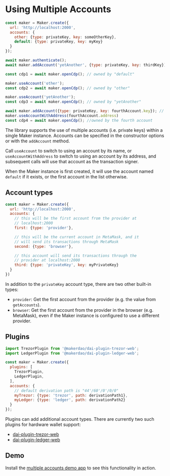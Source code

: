 # Using Multiple Accounts

```javascript
const maker = Maker.create({
  url: 'http://localhost:2000',
  accounts: {
    other: {type: privateKey, key: someOtherKey},
    default: {type: privateKey, key: myKey}
  }
});

await maker.authenticate();
await maker.addAccount('yetAnother', {type: privateKey, key: thirdKey});

const cdp1 = await maker.openCdp(); // owned by "default"

maker.useAccount('other');
const cdp2 = await maker.openCdp(); // owned by "other"

maker.useAccount('yetAnother');
const cdp3 = await maker.openCdp(); // owned by "yetAnother"

await maker.addAccount({type: privateKey, key: fourthAccount.key}); // the name argument is optional
maker.useAccountWithAddress(fourthAccount.address)
const cdp4 = await maker.openCdp(); //owned by the fourth account
```

The library supports the use of multiple accounts (i.e. private keys) within a single Maker instance. Accounts can be specified in the constructor options or with the `addAccount` method.

Call `useAccount` to switch to using an account by its name, or `useAccountWithAddress` to switch to using an account by its address, and subsequent calls will use that account as the transaction signer.

When the Maker instance is first created, it will use the account named `default` if it exists, or the first account in the list otherwise.

## Account types

```javascript
const maker = Maker.create({
  url: 'http://localhost:2000',
  accounts: {
    // this will be the first account from the provider at
    // localhost:2000
    first: {type: 'provider'},

    // this will be the current account in MetaMask, and it
    // will send its transactions through MetaMask
    second: {type: 'browser'},

    // this account will send its transactions through the
    // provider at localhost:2000
    third: {type: 'privateKey', key: myPrivateKey}
  }
})
```

In addition to the `privateKey` account type, there are two other built-in types:

- `provider`: Get the first account from the provider (e.g. the value from `getAccounts`).
- `browser`: Get the first account from the provider in the browser (e.g. MetaMask), even if the Maker instance is configured to use a different provider.

## Plugins

```javascript
import TrezorPlugin from '@makerdao/dai-plugin-trezor-web';
import LedgerPlugin from '@makerdao/dai-plugin-ledger-web';

const maker = Maker.create({
  plugins: [
    TrezorPlugin,
    LedgerPlugin,
  ],
  accounts: {
    // default derivation path is "44'/60'/0'/0/0"
    myTrezor: {type: 'trezor', path: derivationPath1},
    myLedger: {type: 'ledger', path: derivationPath2}
  }
});
```

Plugins can add additional account types. There are currently two such plugins for hardware wallet support:

- [dai-plugin-trezor-web](https://github.com/makerdao/dai-plugin-trezor-web)
- [dai-plugin-ledger-web](https://github.com/makerdao/dai-plugin-ledger-web)

## Demo

Install the [multiple accounts demo app](https://github.com/makerdao/integration-examples/tree/master/accounts) to see this functionality in action.
